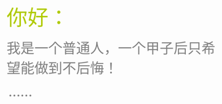 <font size="80px" color="blcak">你好：</font>

​			<font size="6px" color="gray">我是一个普通人，一个甲子后只希望能做到不后悔！</font>

​			<font size="6px" color="gray">......</font>

